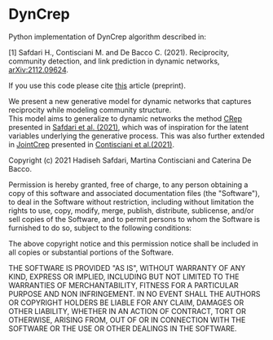 # DynCrep
Python implementation of DynCrep algorithm described in:

[1] Safdari H., Contisciani M. and De Bacco C. (2021). Reciprocity, community detection, and link prediction in dynamic networks, [arXiv:2112.09624](https://arxiv.org/abs/2112.09624).

If you use this code please cite [this](https://arxiv.org/abs/2112.09624) article (preprint).

We present a new generative model for dynamic networks that captures reciprocity while modeling community structure.  
This model aims to generalize to dynamic networks the method [CRep](https://github.com/mcontisc/CRep) presented in [Safdari et al. (2021)](https://journals.aps.org/prresearch/abstract/10.1103/PhysRevResearch.3.023209), which was of inspiration for the latent variables underlying the generative process. This was also further extended in [JointCrep](https://github.com/mcontisc/JointCRep) presented in [Contisciani et al.(2021)](https://arxiv.org/abs/2112.10436).  

Copyright (c) 2021 Hadiseh Safdari, Martina Contisciani and Caterina De Bacco.

Permission is hereby granted, free of charge, to any person obtaining a copy of this software and associated documentation files (the "Software"), to deal in the Software without restriction, including without limitation the rights to use, copy, modify, merge, publish, distribute, sublicense, and/or sell copies of the Software, and to permit persons to whom the Software is furnished to do so, subject to the following conditions:

The above copyright notice and this permission notice shall be included in all copies or substantial portions of the Software.

THE SOFTWARE IS PROVIDED "AS IS", WITHOUT WARRANTY OF ANY KIND, EXPRESS OR IMPLIED, INCLUDING BUT NOT LIMITED TO THE WARRANTIES OF MERCHANTABILITY, FITNESS FOR A PARTICULAR PURPOSE AND NON INFRINGEMENT. IN NO EVENT SHALL THE AUTHORS OR COPYRIGHT HOLDERS BE LIABLE FOR ANY CLAIM, DAMAGES OR OTHER LIABILITY, WHETHER IN AN ACTION OF CONTRACT, TORT OR OTHERWISE, ARISING FROM, OUT OF OR IN CONNECTION WITH THE SOFTWARE OR THE USE OR OTHER DEALINGS IN THE SOFTWARE.
